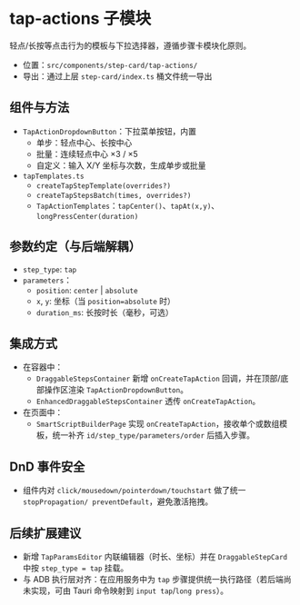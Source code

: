 # tap-actions 子模块

轻点/长按等点击行为的模板与下拉选择器，遵循步骤卡模块化原则。

- 位置：`src/components/step-card/tap-actions/`
- 导出：通过上层 `step-card/index.ts` 桶文件统一导出

## 组件与方法

- `TapActionDropdownButton`：下拉菜单按钮，内置
  - 单步：轻点中心、长按中心
  - 批量：连续轻点中心 ×3 / ×5
  - 自定义：输入 X/Y 坐标与次数，生成单步或批量
- `tapTemplates.ts`
  - `createTapStepTemplate(overrides?)`
  - `createTapStepsBatch(times, overrides?)`
  - `TapActionTemplates`：`tapCenter()`、`tapAt(x,y)`、`longPressCenter(duration)`

## 参数约定（与后端解耦）

- `step_type`: `tap`
- `parameters`：
  - `position`: `center` | `absolute`
  - `x`, `y`: 坐标（当 `position=absolute` 时）
  - `duration_ms`: 长按时长（毫秒，可选）

## 集成方式

- 在容器中：
  - `DraggableStepsContainer` 新增 `onCreateTapAction` 回调，并在顶部/底部操作区渲染 `TapActionDropdownButton`。
  - `EnhancedDraggableStepsContainer` 透传 `onCreateTapAction`。
- 在页面中：
  - `SmartScriptBuilderPage` 实现 `onCreateTapAction`，接收单个或数组模板，统一补齐 `id/step_type/parameters/order` 后插入步骤。

## DnD 事件安全

- 组件内对 `click/mousedown/pointerdown/touchstart` 做了统一 `stopPropagation/ preventDefault`，避免激活拖拽。

## 后续扩展建议

- 新增 `TapParamsEditor` 内联编辑器（时长、坐标）并在 `DraggableStepCard` 中按 `step_type = tap` 挂载。
- 与 ADB 执行层对齐：在应用服务中为 `tap` 步骤提供统一执行路径（若后端尚未实现，可由 Tauri 命令映射到 `input tap`/`long press`）。
